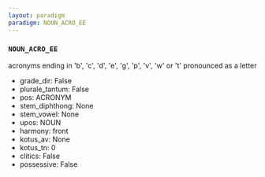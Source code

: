 ```yaml
---
layout: paradigm
paradigm: NOUN_ACRO_EE
---
```

### ` NOUN_ACRO_EE `

acronyms ending in 'b', 'c', 'd', 'e', 'g', 'p', 'v', 'w' or 't' pronounced as a letter
* grade_dir: False
* plurale_tantum: False
* pos: ACRONYM
* stem_diphthong: None
* stem_vowel: None
* upos: NOUN
* harmony: front
* kotus_av: None
* kotus_tn: 0
* clitics: False
* possessive: False
